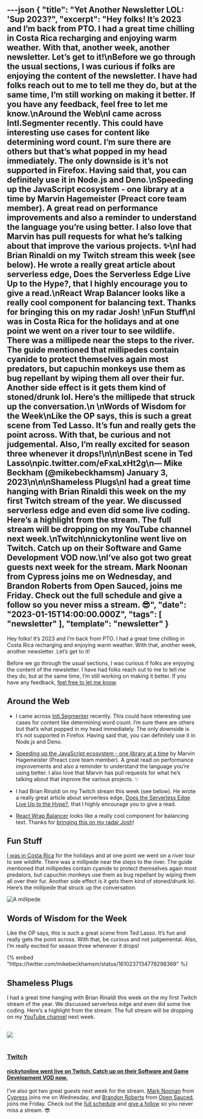 ---json
{
  "title": "Yet Another Newsletter LOL: 'Sup 2023?",
  "excerpt": "Hey folks! It’s 2023 and I’m back from PTO. I had a great time chilling in Costa Rica recharging and enjoying warm weather. With that, another week, another newsletter. Let’s get to it!\nBefore we go through the usual sections, I was curious if folks are enjoying the content of the newsletter. I have had folks reach out to me to tell me they do, but at the same time, I’m still working on making it better. If you have any feedback, feel free to let me know.\nAround the Web\nI came across Intl.Segmenter recently. This could have interesting use cases for content like determining word count. I’m sure there are others but that’s what popped in my head immediately. The only downside is it’s not supported in Firefox. Having said that, you can definitely use it in Node.js and Deno.\nSpeeding up the JavaScript ecosystem - one library at a time by Marvin Hagemeister (Preact core team member). A great read on performance improvements and also a reminder to understand the language you’re using better. I also love that Marvin has pull requests for what he’s talking about that improve the various projects. ✨\nI had Brian Rinaldi on my Twitch stream this week (see below). He wrote a really great article about serverless edge, Does the Serverless Edge Live Up to the Hype?, that I highly encourage you to give a read.\nReact Wrap Balancer looks like a really cool component for balancing text. Thanks for bringing this on my radar Josh! \nFun Stuff\nI was in Costa Rica for the holidays and at one point we went on a river tour to see wildlife. There was a millipede near the steps to the river. The guide mentioned that millipedes contain cyanide to protect themselves again most predators, but capuchin monkeys use them as bug repellant by wiping them all over their fur. Another side effect is it gets them kind of stoned/drunk lol. Here’s the millipede that struck up the conversation.\n \nWords of Wisdom for the Week\nLike the OP says, this is such a great scene from Ted Lasso. It’s fun and really gets the point across. With that, be curious and not judgemental. Also, I’m really excited for season three whenever it drops!\n\n\nBest scene in Ted Lasso\npic.twitter.com/eFxaLxHt2g\n— Mike Beckham (@mikebeckhamsm) January 3, 2023\n\n\nShameless Plugs\nI had a great time hanging with Brian Rinaldi this week on the my first Twitch stream of the year. We discussed serverless edge and even did some live coding. Here’s a highlight from the stream. The full stream will be dropping on my YouTube channel next week.\nTwitch\nnickytonline went live on Twitch. Catch up on their Software and Game Development VOD now.\nI’ve also got two great guests next week for the stream. Mark Noonan from Cypress joins me on Wednesday, and Brandon Roberts from Open Sauced, joins me Friday. Check out the full schedule and give a follow so you never miss a stream. 😎",
  "date": "2023-01-15T14:00:00.000Z",
  "tags": [
    "newsletter"
  ],
  "template": "newsletter"
}
---

<p>Hey folks! It&rsquo;s 2023 and I&rsquo;m back from PTO. I had a great time chilling in Costa Rica recharging and enjoying warm weather. With that, another week, another newsletter. Let’s get to it!</p>
<p>Before we go through the usual sections, I was curious if folks are enjoying the content of the newsletter. I have had folks reach out to me to tell me they do, but at the same time, I&rsquo;m still working on making it better. If you have any feedback, <a href="mailto:nick@iamdeveloper.com" target="_blank">feel free to let me know</a>.</p>
<h2>Around the Web</h2>
<ul>
<li>
<p>I came across <a href="https://developer.mozilla.org/en-US/docs/Web/JavaScript/Reference/Global_Objects/Intl/Segmenter?utm_source=nickytonline&amp;utm_medium=email&amp;utm_campaign=yet-another-newsletter-lol-sup-2023" target="_blank">Intl.Segmenter</a> recently. This could have interesting use cases for content like determining word count. I&rsquo;m sure there are others but that&rsquo;s what popped in my head immediately. The only downside is it&rsquo;s not supported in Firefox. Having said that, you can definitely use it in Node.js and Deno.</p>
</li>
<li>
<p><a href="https://marvinh.dev/blog/speeding-up-javascript-ecosystem/?utm_source=nickytonline&amp;utm_medium=email&amp;utm_campaign=yet-another-newsletter-lol-sup-2023" target="_blank">Speeding up the JavaScript ecosystem - one library at a time</a> by Marvin Hagemeister (Preact core team member). A great read on performance improvements and also a reminder to understand the language you&rsquo;re using better. I also love that Marvin has pull requests for what he&rsquo;s talking about that improve the various projects. ✨</p>
</li>
<li>
<p>I had Brian Rinaldi on my Twitch stream this week (see below). He wrote a really great article about serverless edge, <a href="https://remotesynthesis.com/blog/serverless-edge-hype/?utm_source=nickytonline&amp;utm_medium=email&amp;utm_campaign=yet-another-newsletter-lol-sup-2023" target="_blank">Does the Serverless Edge Live Up to the Hype?</a>, that I highly encourage you to give a read.</p>
</li>
<li>
<p><a href="https://react-wrap-balancer.vercel.app/?utm_source=nickytonline&amp;utm_medium=email&amp;utm_campaign=yet-another-newsletter-lol-sup-2023" target="_blank">React Wrap Balancer</a> looks like a really cool component for balancing text. Thanks for <a href="https://twitter.com/JoshWComeau/status/1608151255662174208?utm_source=nickytonline&amp;utm_medium=email&amp;utm_campaign=yet-another-newsletter-lol-sup-2023" target="_blank">bringing this on my radar Josh</a>! </p>
</li>
</ul>
<h2>Fun Stuff</h2>
<p><a href="https://www.instagram.com/p/Cm76YLyAUal/?utm_source=nickytonline&amp;utm_medium=email&amp;utm_campaign=yet-another-newsletter-lol-sup-2023" target="_blank">I was in Costa Rica</a> for the holidays and at one point we went on a river tour to see wildlife. There was a millipede near the steps to the river. The guide mentioned that millipedes contain cyanide to protect themselves again most predators, but capuchin monkeys use them as bug repellant by wiping them all over their fur. Another side effect is it gets them kind of stoned/drunk lol. Here&rsquo;s the millipede that struck up the conversation.</p>
<p><img alt="A millipede" class="newsletter-image" src="https://buttondown-attachments.s3.us-west-2.amazonaws.com/images/734758b5-beff-4b05-8b58-b7c271ccf0d7.png" /> </p>
<h2>Words of Wisdom for the Week</h2>
<p>Like the OP says, this is such a great scene from Ted Lasso. It&rsquo;s fun and really gets the point across. With that, be curious and not judgemental. Also, I&rsquo;m really excited for season three whenever it drops!</p>
{% embed "https://twitter.com/mikebeckhamsm/status/1610237134778298369" %}
<h2>Shameless Plugs</h2>
<p>I had a great time hanging with Brian Rinaldi this week on the my first Twitch stream of the year. We discussed serverless edge and even did some live coding. Here&rsquo;s a highlight from the stream. The full stream will be dropping on my <a href="https://youtube.iamdeveloper.com?utm_source=nickytonline&amp;utm_medium=email&amp;utm_campaign=yet-another-newsletter-lol-sup-2023" target="_blank">YouTube channel</a> next week.</p>
<a href="https://www.twitch.tv/videos/1704629589?filter=highlights&amp;sort=time&amp;utm_source=nickytonline&amp;utm_medium=email&amp;utm_campaign=yet-another-newsletter-lol-sup-2023">
    <div class="news-social-card">
      <br />
<div class="float-left">
            <img class="link-image" src="https://static-cdn.jtvnw.net/cf_vods/d2nvs31859zcd8/a4d367e66e57cd445f2f_nickytonline_27767660836_6588413097/thumb/custom-f92ac3f4-d73c-4770-99b7-fd020ec59168-640x360.png" />
        </div>
      <br />
<div class="float-left news-social-card-text">
            <h3 class="link-title" >Twitch</h3>
            <h4 class="link-description" >nickytonline went live on Twitch. Catch up on their Software and Game Development VOD now.</h4>
        </div>
    </div>
</a><p>I&rsquo;ve also got two great guests next week for the stream. <a href="https://twitter.com/marktnoonan?utm_source=nickytonline&amp;utm_medium=email&amp;utm_campaign=yet-another-newsletter-lol-sup-2023" target="_blank">Mark Noonan</a> from <a href="https://cypress.io?utm_source=nickytonline&amp;utm_medium=email&amp;utm_campaign=yet-another-newsletter-lol-sup-2023" target="_blank">Cypress</a> joins me on Wednesday, and <a href="https://twitter.com/brandontroberts?utm_source=nickytonline&amp;utm_medium=email&amp;utm_campaign=yet-another-newsletter-lol-sup-2023" target="_blank">Brandon Roberts</a> from <a href="https://opensauced.pizza/?utm_source=nickytonline&amp;utm_medium=email&amp;utm_campaign=yet-another-newsletter-lol-sup-2023" target="_blank">Open Sauced</a>, joins me Friday. Check out the <a href="https://www.twitch.tv/nickytonline/schedule?utm_source=nickytonline&amp;utm_medium=email&amp;utm_campaign=yet-another-newsletter-lol-sup-2023" target="_blank">full schedule</a> and <a href="https://www.twitch.tv/nickytonline?utm_source=nickytonline&amp;utm_medium=email&amp;utm_campaign=yet-another-newsletter-lol-sup-2023" target="_blank">give a follow</a> so you never miss a stream. 😎</p>
